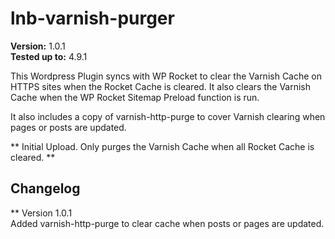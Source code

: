 # lnb-varnish-purger

**Version:** 1.0.1 <br/>
**Tested up to:** 4.9.1

This Wordpress Plugin syncs with WP Rocket to clear the Varnish Cache on HTTPS sites when the Rocket Cache is cleared.  It also clears the Varnish Cache when the WP Rocket Sitemap Preload function is run.

It also includes a copy of varnish-http-purge to cover Varnish clearing when pages or posts are updated.

** Initial Upload.  Only purges the Varnish Cache when all Rocket Cache is cleared. **

## Changelog ##

** Version 1.0.1 <br />
Added varnish-http-purge to clear cache when posts or pages are updated.  